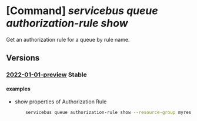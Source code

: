 # [Command] _servicebus queue authorization-rule show_

Get an authorization rule for a queue by rule name.

## Versions

### [2022-01-01-preview](/Resources/mgmt-plane/L3N1YnNjcmlwdGlvbnMve30vcmVzb3VyY2Vncm91cHMve30vcHJvdmlkZXJzL21pY3Jvc29mdC5zZXJ2aWNlYnVzL25hbWVzcGFjZXMve30vcXVldWVzL3t9L2F1dGhvcml6YXRpb25ydWxlcy97fQ==/2022-01-01-preview.xml) **Stable**

<!-- mgmt-plane /subscriptions/{}/resourcegroups/{}/providers/microsoft.servicebus/namespaces/{}/queues/{}/authorizationrules/{} 2022-01-01-preview -->

#### examples

- show properties of Authorization Rule
    ```bash
        servicebus queue authorization-rule show --resource-group myresourcegroup --namespace-name mynamespace --queue-name myqueue --name myauthorule
    ```
